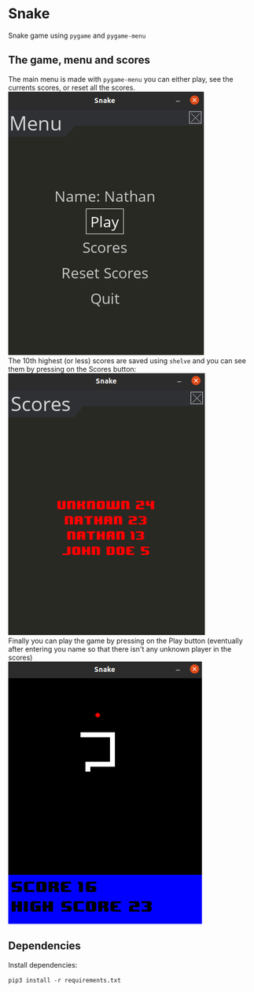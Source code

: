# Snake
Snake game using `pygame` and `pygame-menu`
## The game, menu and scores
The main menu is made with `pygame-menu` you can either play, see the currents scores, or reset all the scores.\
![menu](IMG/menu.png)\
The 10th highest (or less) scores are saved using `shelve` and you can see them by pressing on the Scores button:\
![scores](IMG/scores.png)\
Finally you can play the game by pressing on the Play button (eventually after entering you name so that there isn't any unknown player in the scores)\
![snake](IMG/game.png)

## Dependencies
Install dependencies:
```
pip3 install -r requirements.txt
```
